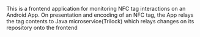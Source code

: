 This is a frontend application for monitoring NFC tag interactions on an Android App. On presentation and encoding of an NFC tag, the App relays the tag contents to Java microservice(Trilock) which relays changes on its repository onto the frontend
